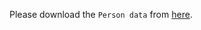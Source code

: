 Please download the `Person data` from [here](https://drive.google.com/file/d/1mFyhaiobQFCMq9n3-bTE4AAizGb8qe8T/view?usp=share_link).